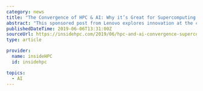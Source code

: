 ```yaml
---
category: news
title: "The Convergence of HPC & AI: Why it’s Great for Supercomputing and the Enterprise"
abstract: "This sponsored post from Lenovo explores innovation at the convergence of HPC and AI, including early detection of prostate cancer, mitigating the impact of deforestation, preventing visual impairment, and more. By the end of 2019, worldwide AI spend is ..."
publishedDateTime: 2019-06-06T13:31:00Z
sourceUrl: https://insidehpc.com/2019/06/hpc-and-ai-convergence-supercomputing/
type: article

provider:
  name: insideHPC
  id: insidehpc

topics:
  - AI
---
```

